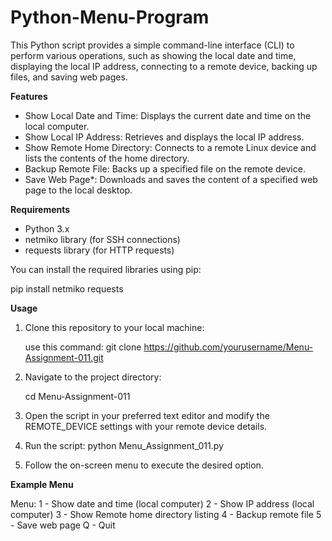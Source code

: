 # Python-Menu-Program

This Python script provides a simple command-line interface (CLI) to perform various operations, such as showing the local date and time, displaying the local IP address, connecting to a remote device, backing up files, and saving web pages.

**Features**

- Show Local Date and Time: Displays the current date and time on the local computer.
- Show Local IP Address: Retrieves and displays the local IP address.
- Show Remote Home Directory: Connects to a remote Linux device and lists the contents of the home directory.
- Backup Remote File: Backs up a specified file on the remote device.
- Save Web Page*: Downloads and saves the content of a specified web page to the local desktop.

**Requirements**

- Python 3.x
- netmiko library (for SSH connections)
- requests library (for HTTP requests)

You can install the required libraries using pip:

pip install netmiko requests

**Usage**

1. Clone this repository to your local machine:

    use this command: git clone https://github.com/yourusername/Menu-Assignment-011.git

2. Navigate to the project directory:

    cd Menu-Assignment-011

3. Open the script in your preferred text editor and modify the REMOTE_DEVICE settings with your remote device details.

4. Run the script:
  python Menu_Assignment_011.py

5. Follow the on-screen menu to execute the desired option.


**Example Menu**

Menu:
1 - Show date and time (local computer)
2 - Show IP address (local computer)
3 - Show Remote home directory listing
4 - Backup remote file
5 - Save web page
Q - Quit
